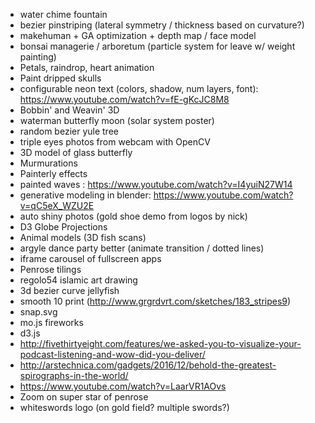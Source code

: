 - water chime fountain
- bezier pinstriping (lateral symmetry / thickness based on curvature?)
- makehuman + GA optimization + depth map / face model
- bonsai managerie / arboretum (particle system for leave w/ weight painting)
- Petals, raindrop, heart animation
- Paint dripped skulls
- configurable neon text (colors, shadow, num layers, font): https://www.youtube.com/watch?v=fE-gKcJC8M8
- Bobbin' and Weavin' 3D
- waterman butterfly moon (solar system poster)
- random bezier yule tree
- triple eyes photos from webcam with OpenCV
- 3D model of glass butterfly
- Murmurations
- Painterly effects
- painted waves : https://www.youtube.com/watch?v=I4yuiN27W14
- generative modeling in blender: https://www.youtube.com/watch?v=qC5eX_WZU2E
- auto shiny photos (gold shoe demo from logos by nick)
- D3 Globe Projections
- Animal models (3D fish scans)
- argyle dance party better (animate transition / dotted lines)
- iframe carousel of fullscreen apps
- Penrose tilings
- regolo54 islamic art drawing
- 3d bezier curve jellyfish
- smooth 10 print (http://www.grgrdvrt.com/sketches/183_stripes9)
- snap.svg
- mo.js fireworks
- d3.js
- http://fivethirtyeight.com/features/we-asked-you-to-visualize-your-podcast-listening-and-wow-did-you-deliver/
- http://arstechnica.com/gadgets/2016/12/behold-the-greatest-spirographs-in-the-world/
- https://www.youtube.com/watch?v=LaarVR1AOvs
- Zoom on super star of penrose
- whiteswords logo (on gold field?  multiple swords?)


